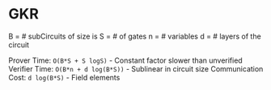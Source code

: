 # GKR

B = # subCircuits of size is 
S = # of gates
n = # variables
d = # layers of the circuit

Prover Time: `O(B*S + S logS)` 
    - Constant factor slower than unverified
Verifier Time: `O(B*n + d log(B*S))` 
    - Sublinear in circuit size
Communication Cost: `d log(B*S)` 
    - Field elements
